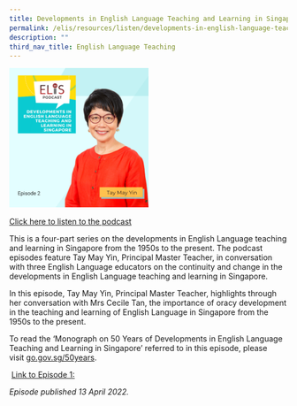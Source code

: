 ```yaml
---
title: Developments in English Language Teaching and Learning in Singapore (Episode 2)
permalink: /elis/resources/listen/developments-in-english-language-teaching-and-learning-in-singapore-episode-2/
description: ""
third_nav_title: English Language Teaching
---
```

<img src="/images/30.png" style="width:50%">
		 
<a href="https://open.spotify.com/episode/6BJN2C5L55AzfGN4iGuN9h">Click here to listen to the podcast</a>

This is a four-part series on the developments in English Language teaching and learning in Singapore from the 1950s to the present. The podcast episodes feature Tay May Yin, Principal Master Teacher, in conversation with three English Language educators on the continuity and change in the developments in English Language teaching and learning in Singapore. &nbsp;  
  
In this episode, Tay May Yin, Principal Master Teacher, highlights through her conversation with Mrs Cecile Tan, the importance of oracy development in the teaching and learning of English Language in Singapore from the 1950s to the present.  

To read the ‘Monograph on 50 Years of Developments in English Language Teaching and Learning in Singapore’ referred to in this episode, please visit&nbsp;[go.gov.sg/50years](http://go.gov.sg/50years).&nbsp;

&nbsp;[Link to Episode 1:](https://elis.moe.edu.sg/elis/resources/listen/developments-in-english-language-teaching-and-learning-in-singapore-episode-1)&nbsp;

<em>Episode published 13 April 2022.</em>